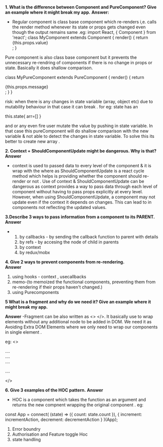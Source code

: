 **1. What is the difference between Component and PureComponent? Give
an example where it might break my app.**
**Answer:**
- Regular component is class base  component which re-renders i,e. calls the render method whenever its state or props gets changed even though the output remains same
.eg: 
import React, { Component } from 'react';
class MyComponent extends Component {
  render() {
    return <div>{this.props.value}</div>;
  }

Pure component is also  class base component but it prevents the unnecessary re-rendring of components if there is no change in props or state. Basically it does shallow comparison.

class MyPureComponent extends PureComponent {
  render() {
    return <div>{this.props.message}</div>;
  }
}

risk: when there is any changes in state variable (array, object etc) due to mutability behaviour in that case it can break .
for eg: state has an 

this.state{
arr=[]
}

and or any even fire user mutate the value by pushing in state variable. In that case this pureComponent will do shallow comparison with the new variable & not able to detect the changes in state variable. To solve this its better to create new array .

**2. Context + ShouldComponentUpdate might be dangerous. Why is that?**
**Answer**
- context is used to passed data to every level of the component & it is wrap  with the <provider/> where as ShouldComponentUpdate is a react cycle method which helps is providing whether the component should re-render or not .
Use of context & ShouldComponentUpdate can be dangerous as context provides a way to pass data through each level of component without having to pass props explicitly at every level. However, when using ShouldComponentUpdate, a component may not update even if the context it depends on changes. This can lead to in components not reflecting the updated values.


**3.Describe 3 ways to pass information from a component to its PARENT.**
**Answer**
- 1. by callbacks - by sending the callback function to parent with details
  2. by refs - by accesing the node of child in parents
  3. by context 
  4. by redux/mobx
 
**4. Give 2 ways to prevent components from re-rendering.**  
**Answer**
1. using hooks -  context , usecallbacks
2.  memo-(to memoized the functional components, preventing them from re-rendering if their props haven't changed.)
3. using Purecomponents

**5 What is a fragment and why do we need it? Give an example where it might
break my app.**

**Answer**
-Fragment can be also written as <> </>. It basically  use to wrap elements without any additional node to be added in DOM.
We need it as Avoiding Extra DOM Elements where we only need to wrap our components in single element .

eg: <>
      <div>....</div>
      <div>....</div>
      <div>....</div>
      <p>....</p>
    </>

**6. Give 3 examples of the HOC pattern.**
**Answer**
- HOC is a component which takes the function as an argument and returns the new compnent wrapping the original component .
eg:

const App = connect(
  (state) => ({ count: state.count }),
  { increment: incrementAction, decrement: decrementAction }
)(App);

1. Error boundry
2. Authorisation and Feature toggle Hoc
3. state handling 
